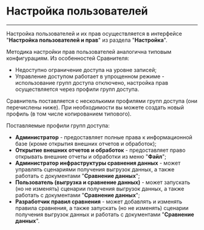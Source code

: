 # Настройка пользователей
---
Настройка пользователей и их прав осуществляется в интерфейсе "**Настройка пользователей и прав**" из раздела "**Настройка**".

Методика настройки прав пользователей аналогична типовым конфигурациям. Из особенностей Сравнителя:

- Недоступно ограничение доступа на уровне записей;
- Управление доступом работает в упрощенном режиме - использование групп доступа отключено, настройка прав осуществляется через профили групп доступа.

Сравнитель поставляется с несколькими профилями групп доступа (они перечислены ниже). При необходимости вы можете создать новый профиль (в том числе копированием типового).

Поставляемые профили групп доступа:

- **Администратор** - предоставляет полные права к информационной базе (кроме открытия внешних отчетов и обработок);
- **Открытие внешних отчетов и обработок** - предоставляет право открывать внешние отчеты и обработки из меню "**Файл**";
- **Администратор инфраструктуры сравнения данных** - может управлять сценариями получения выгрузок данных, а также работать с документами "**Сравнение данных**";
- **Пользователь (выгрузка и сравнение данных)** - может запускать (но не изменять) сценарии получения выгрузок данных, а также работать с документами "**Сравнение данных**";
- **Разработчик правил сравнения** - может добавлять и изменять правила сравнения, а также запускать (но не изменять) сценарии получения выгрузок данных и работать с документами "**Сравнение данных**".